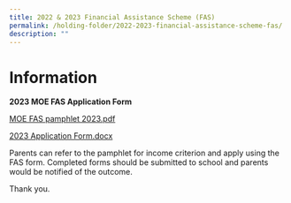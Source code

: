 ```yaml
---
title: 2022 & 2023 Financial Assistance Scheme (FAS)
permalink: /holding-folder/2022-2023-financial-assistance-scheme-fas/
description: ""
---
```

Information
===========================================

**2023 MOE FAS Application Form**

  
[MOE FAS pamphlet 2023.pdf](https://zhonghuapri.moe.edu.sg/qql/slot/u610/2023/MOE%20FAS%20pamphlet%202023.pdf)  
  
[2023 Application Form.docx](https://zhonghuapri.moe.edu.sg/qql/slot/u610/2023/2023%20Application%20Form.docx)  
  

Parents can refer to the pamphlet for income criterion and apply using the FAS form. Completed forms should be submitted to school and parents would be notified of the outcome. 

Thank you.